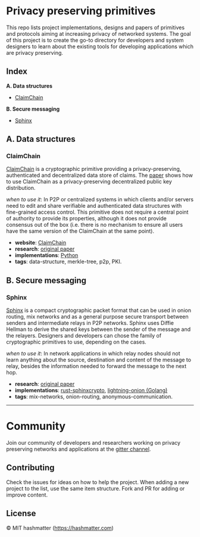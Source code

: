 # Privacy preserving primitives

This repo lists project implementations, designs and papers of primitives and 
protocols aiming at increasing privacy of networked systems. The goal of this
project is to create the go-to directory for developers and system designers to
learn about the existing tools for developing applications which are privacy
preserving.

## Index

**A. Data structures**
- [ClaimChain](https://github.com/hashmatter/privacy-preserving-primitives/#claimchain)

**B. Secure messaging**
- [Sphinx](https://github.com/hashmatter/privacy-preserving-primitives/#sphinx)

## A. Data structures

### ClaimChain

[ClaimChain](https://claimchain.github.io/) is a cryptographic primitive
providing a privacy-preserving, authenticated and decentralized data store of
claims. The [paper](https://arxiv.org/abs/1707.06279) shows how to use 
ClaimChain as a privacy-preserving decentralized public key distribution.

*when to use it*: In P2P or centralized systems in which clients and/or servers
need to edit and share verifiable and authenticated data structures with 
fine-grained access control. This primitive does not require a central point of
authority to provide its properties, although it does not provide consensus out
of the box (i.e. there is no mechanism to ensure all users have the same version
of the ClaimChain at the same point).

- **website**: [ClaimChain](https://claimchain.github.io/)
- **research**: [original paper](https://arxiv.org/abs/1707.06279)
- **implementations**: [Python](https://github.com/claimchain/claimchain-core)
- **tags**: data-structure, merkle-tree, p2p, PKI.


## B. Secure messaging

### Sphinx

[Sphinx](https://katzenpost.mixnetworks.org/docs/specs/sphinx.html) is a compact
cryptographic packet format that can be used in onion routing, mix networks and
as a general purpose secure transport between senders and intermediate relays in
P2P networks. Sphinx uses Diffie Hellman to derive the shared keys between the 
sender of the message and the relayers. Designers and developers can chose the
family of cryptographic primitives to use, depending on the cases.

*when to use it*: In network applications in which relay nodes should not learn
anything about the source, destination and content of the message to relay,
besides the information needed to forward the message to the next hop.

- **research**: [original paper](https://cypherpunks.ca/~iang/pubs/Sphinx_Oakland09.pdf)
- **implementations**: [rust-sphinxcrypto](https://github.com/applied-mixnetworks/rust-sphinxcrypto), [lightning-onion (Golang)](https://github.com/lightningnetwork/lightning-onion)
- **tags**: mix-networks, onion-routing, anonymous-communication.

---

# Community

Join our community of developers and researchers working on privacy preserving
networks and applications at the [gitter channel](https://hashmatter.com).

## Contributing
Check the issues for ideas on how to help the project. When adding a new project
to the list, use the same item structure. Fork and PR for adding or improve content.

## License

© MIT
hashmatter (https://hashmatter.com)
